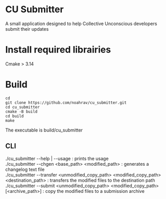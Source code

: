 # CU Submitter
A small application designed to help Collective Unconscious developers submit their updates

# Install required librairies
Cmake > 3.14

# Build
```
cd
git clone https://github.com/noahrav/cu_submitter.git
cd cu_submitter
cmake -B build
cd build
make
```

The executable is build/cu_submitter

## CLI

./cu_submitter --help | --usage : prints the usage\
./cu_submitter --chgen <base_path> <modified_path> : generates a changelog text file\
./cu_submitter --transfer <unmodified_copy_path> <modified_copy_path> <destination_path> : transfers the modified files to the destination path\
./cu_submitter --submit <unmodified_copy_path> <modified_copy_path> [<archive_path>] : copy the modified files to a submission archive
